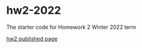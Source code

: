 # hw2-2022
The starter code for Homework 2 Winter 2022 term

[hw2 published page](https://ziqintian.github.io/homework2-2022/)
